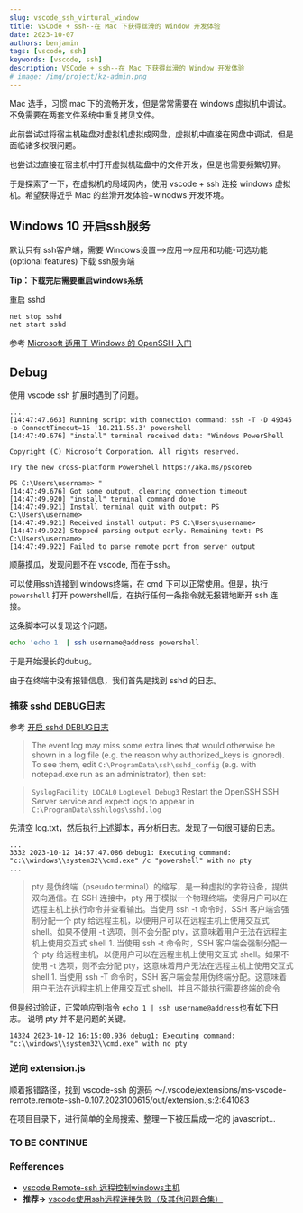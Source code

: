 ```yaml
---
slug: vscode_ssh_virtural_window
title: VSCode + ssh--在 Mac 下获得丝滑的 Window 开发体验
date: 2023-10-07
authors: benjamin
tags: [vscode, ssh]
keywords: [vscode, ssh]
description: VSCode + ssh--在 Mac 下获得丝滑的 Window 开发体验
# image: /img/project/kz-admin.png
---
```

<!-- truncate -->

Mac 选手，习惯 mac 下的流畅开发，但是常常需要在 windows 虚拟机中调试。不免需要在两套文件系统中重复拷贝文件。

此前尝试过将宿主机磁盘对虚拟机虚拟成网盘，虚拟机中直接在网盘中调试，但是面临诸多权限问题。

也尝试过直接在宿主机中打开虚拟机磁盘中的文件开发，但是也需要频繁切屏。

于是探索了一下，在虚拟机的局域网内，使用 vscode + ssh 连接 windows 虚拟机。希望获得近乎 Mac 的丝滑开发体验+winodws 开发环境。

## Windows 10 开启ssh服务

默认只有 ssh客户端，需要 Windows设置–>应用–>应用和功能-可选功能(optional features) 下载 ssh服务端

**Tip：下载完后需要重启windows系统**

重启 sshd
```sh
net stop sshd
net start sshd
```

参考 [Microsoft 适用于 Windows 的 OpenSSH 入门](https://learn.microsoft.com/zh-cn/windows-server/administration/openssh/openssh_install_firstuse?tabs=powershell)

## Debug

使用 vscode ssh 扩展时遇到了问题。

```log
...
[14:47:47.663] Running script with connection command: ssh -T -D 49345 -o ConnectTimeout=15 '10.211.55.3' powershell
[14:47:49.676] "install" terminal received data: "Windows PowerShell

Copyright (C) Microsoft Corporation. All rights reserved.

Try the new cross-platform PowerShell https://aka.ms/pscore6

PS C:\Users\username> "
[14:47:49.676] Got some output, clearing connection timeout
[14:47:49.920] "install" terminal command done
[14:47:49.921] Install terminal quit with output: PS C:\Users\username> 
[14:47:49.921] Received install output: PS C:\Users\username> 
[14:47:49.922] Stopped parsing output early. Remaining text: PS C:\Users\username>
[14:47:49.922] Failed to parse remote port from server output
```

顺藤摸瓜，发现问题不在 vscode, 而在于ssh。

可以使用ssh连接到 windows终端，在 cmd 下可以正常使用。但是，执行 `powershell` 打开 powershell后，在执行任何一条指令就无报错地断开 ssh 连接。

这条脚本可以复现这个问题。
```sh
echo 'echo 1' | ssh username@address powershell
```

于是开始漫长的dubug。

由于在终端中没有报错信息，我们首先是找到 sshd 的日志。

### 捕获 sshd DEBUG日志

参考 [开启 sshd DEBUG日志](https://github.com/PowerShell/Win32-OpenSSH/wiki/Logging-Facilities#File-based-logging)
> The event log may miss some extra lines that would otherwise be shown in a log file (e.g. the reason why authorized_keys is ignored). To see them, edit `C:\ProgramData\ssh\sshd_config` (e.g. with notepad.exe run as an administrator), then set:

> `SyslogFacility LOCAL0`
> `LogLevel Debug3`
> Restart the OpenSSH SSH Server service and expect logs to appear in `C:\ProgramData\ssh\logs\sshd.log`

先清空 log.txt，然后执行上述脚本，再分析日志。发现了一句很可疑的日志。
```log
...
3332 2023-10-12 14:57:47.086 debug1: Executing command: "c:\\windows\\system32\\cmd.exe" /c "powershell" with no pty
...
```

> pty 是伪终端（pseudo terminal）的缩写，是一种虚拟的字符设备，提供双向通信。在 SSH 连接中，pty 用于模拟一个物理终端，使得用户可以在远程主机上执行命令并查看输出。当使用 ssh -t 命令时，SSH 客户端会强制分配一个 pty 给远程主机，以便用户可以在远程主机上使用交互式 shell。如果不使用 -t 选项，则不会分配 pty，这意味着用户无法在远程主机上使用交互式 shell 1.
> 当使用 ssh -t 命令时，SSH 客户端会强制分配一个 pty 给远程主机，以便用户可以在远程主机上使用交互式 shell。如果不使用 -t 选项，则不会分配 pty，这意味着用户无法在远程主机上使用交互式 shell 1.
> 当使用 ssh -T 命令时，SSH 客户端会禁用伪终端分配。这意味着用户无法在远程主机上使用交互式 shell，并且不能执行需要终端的命令 

但是经过验证，正常响应到指令 `echo 1 | ssh username@address`也有如下日志。
说明 pty 并不是问题的关键。

```log
14324 2023-10-12 16:15:00.936 debug1: Executing command: "c:\\windows\\system32\\cmd.exe" with no pty
```
### 逆向 extension.js
顺着报错路径，找到 vscode-ssh 的源码 ～/.vscode/extensions/ms-vscode-remote.remote-ssh-0.107.2023100615/out/extension.js:2:641083

在项目目录下，进行简单的全局搜索、整理一下被压扁成一坨的 javascript...

### TO BE CONTINUE

### Refferences
- [vscode Remote-ssh 远程控制windows主机](https://zhuanlan.zhihu.com/p/122999157)
- **推荐->** [vscode使用ssh远程连接失败（及其他问题合集）](https://blog.csdn.net/Castlehe/article/details/124196344)